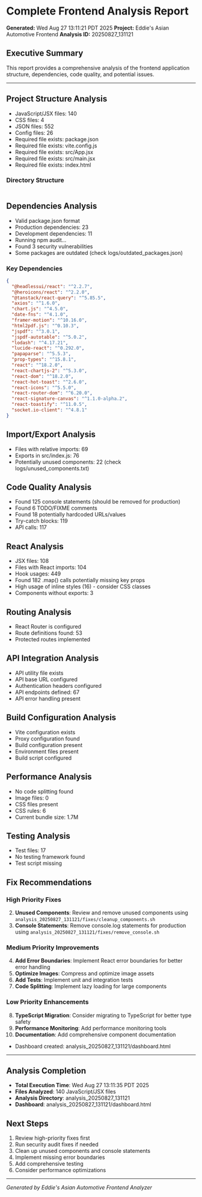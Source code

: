 # Complete Frontend Analysis Report
**Generated:** Wed Aug 27 13:11:21 PDT 2025
**Project:** Eddie's Asian Automotive Frontend
**Analysis ID:** 20250827_131121

## Executive Summary
This report provides a comprehensive analysis of the frontend application structure, dependencies, code quality, and potential issues.

---

## Project Structure Analysis

- JavaScript/JSX files: 140
- CSS files: 4
- JSON files: 552
- Config files: 26
- Required file exists: package.json
- Required file exists: vite.config.js
- Required file exists: src/App.jsx
- Required file exists: src/main.jsx
- Required file exists: index.html

### Directory Structure
```
```
## Dependencies Analysis

- Valid package.json format
- Production dependencies: 23
- Development dependencies: 11
- Running npm audit...
- Found 3 security vulnerabilities
- Some packages are outdated (check logs/outdated_packages.json)

### Key Dependencies
```json
{
  "@headlessui/react": "^2.2.7",
  "@heroicons/react": "^2.2.0",
  "@tanstack/react-query": "^5.85.5",
  "axios": "^1.6.0",
  "chart.js": "^4.5.0",
  "date-fns": "^4.1.0",
  "framer-motion": "^10.16.0",
  "html2pdf.js": "^0.10.3",
  "jspdf": "^3.0.1",
  "jspdf-autotable": "^5.0.2",
  "lodash": "^4.17.21",
  "lucide-react": "^0.292.0",
  "papaparse": "^5.5.3",
  "prop-types": "^15.8.1",
  "react": "^18.2.0",
  "react-chartjs-2": "^5.3.0",
  "react-dom": "^18.2.0",
  "react-hot-toast": "^2.6.0",
  "react-icons": "^5.5.0",
  "react-router-dom": "^6.20.0",
  "react-signature-canvas": "^1.1.0-alpha.2",
  "react-toastify": "^11.0.5",
  "socket.io-client": "^4.8.1"
}
```
## Import/Export Analysis

- Files with relative imports: 69
- Exports in src/index.js: 76
- Potentially unused components: 22 (check logs/unused_components.txt)
## Code Quality Analysis

- Found 125 console statements (should be removed for production)
- Found 6 TODO/FIXME comments
- Found 18 potentially hardcoded URLs/values
- Try-catch blocks: 119
- API calls: 117
## React Analysis

- JSX files: 108
- Files with React imports: 104
- Hook usages: 449
- Found 182 .map() calls potentially missing key props
- High usage of inline styles (16) - consider CSS classes
- Components without exports: 3
## Routing Analysis

- React Router is configured
- Route definitions found: 53
- Protected routes implemented
## API Integration Analysis

- API utility file exists
- API base URL configured
- Authentication headers configured
- API endpoints defined: 67
- API error handling present
## Build Configuration Analysis

- Vite configuration exists
- Proxy configuration found
- Build configuration present
- Environment files present
- Build script configured
## Performance Analysis

- No code splitting found
- Image files: 0
- CSS files present
- CSS rules: 6
- Current bundle size: 1.7M
## Testing Analysis

- Test files: 17
- No testing framework found
- Test script missing
## Fix Recommendations


### High Priority Fixes
2. **Unused Components**: Review and remove unused components using `analysis_20250827_131121/fixes/cleanup_components.sh`
3. **Console Statements**: Remove console.log statements for production using `analysis_20250827_131121/fixes/remove_console.sh`

### Medium Priority Improvements
4. **Add Error Boundaries**: Implement React error boundaries for better error handling
5. **Optimize Images**: Compress and optimize image assets
6. **Add Tests**: Implement unit and integration tests
7. **Code Splitting**: Implement lazy loading for large components

### Low Priority Enhancements
8. **TypeScript Migration**: Consider migrating to TypeScript for better type safety
9. **Performance Monitoring**: Add performance monitoring tools
10. **Documentation**: Add comprehensive component documentation
- Dashboard created: analysis_20250827_131121/dashboard.html

---

## Analysis Completion
- **Total Execution Time**: Wed Aug 27 13:11:35 PDT 2025
- **Files Analyzed**: 140 JavaScript/JSX files
- **Analysis Directory**: analysis_20250827_131121
- **Dashboard**: analysis_20250827_131121/dashboard.html

## Next Steps
1. Review high-priority fixes first
2. Run security audit fixes if needed
3. Clean up unused components and console statements
4. Implement missing error boundaries
5. Add comprehensive testing
6. Consider performance optimizations

---
*Generated by Eddie's Asian Automotive Frontend Analyzer*
